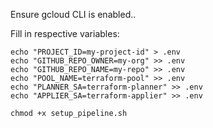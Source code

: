 Ensure gcloud CLI is enabled..


Fill in respective variables:
```
echo "PROJECT_ID=my-project-id" > .env
echo "GITHUB_REPO_OWNER=my-org" >> .env
echo "GITHUB_REPO_NAME=my-repo" >> .env
echo "POOL_NAME=terraform-pool" >> .env
echo "PLANNER_SA=terraform-planner" >> .env
echo "APPLIER_SA=terraform-applier" >> .env
```

```
chmod +x setup_pipeline.sh
```